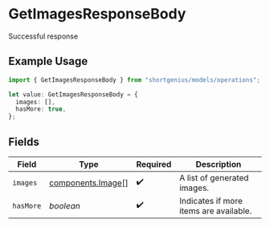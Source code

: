 # GetImagesResponseBody

Successful response

## Example Usage

```typescript
import { GetImagesResponseBody } from "shortgenius/models/operations";

let value: GetImagesResponseBody = {
  images: [],
  hasMore: true,
};
```

## Fields

| Field                                                  | Type                                                   | Required                                               | Description                                            |
| ------------------------------------------------------ | ------------------------------------------------------ | ------------------------------------------------------ | ------------------------------------------------------ |
| `images`                                               | [components.Image](../../models/components/image.md)[] | :heavy_check_mark:                                     | A list of generated images.                            |
| `hasMore`                                              | *boolean*                                              | :heavy_check_mark:                                     | Indicates if more items are available.                 |